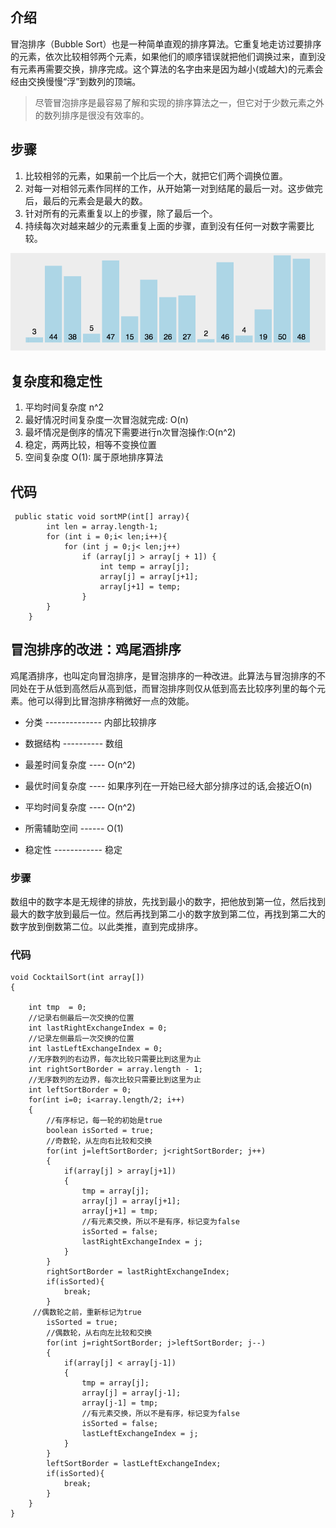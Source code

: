 
## 介绍
冒泡排序（Bubble Sort）也是一种简单直观的排序算法。它重复地走访过要排序的元素，依次比较相邻两个元素，如果他们的顺序错误就把他们调换过来，直到没有元素再需要交换，排序完成。这个算法的名字由来是因为越小(或越大)的元素会经由交换慢慢“浮”到数列的顶端。

> 尽管冒泡排序是最容易了解和实现的排序算法之一，但它对于少数元素之外的数列排序是很没有效率的。

## 步骤
1. 比较相邻的元素，如果前一个比后一个大，就把它们两个调换位置。
2. 对每一对相邻元素作同样的工作，从开始第一对到结尾的最后一对。这步做完后，最后的元素会是最大的数。
3. 针对所有的元素重复以上的步骤，除了最后一个。
4. 持续每次对越来越少的元素重复上面的步骤，直到没有任何一对数字需要比较。

![](https://raw.githubusercontent.com/binbinbin5/myPics/master/imgs/bubbleSort.gif)


## 复杂度和稳定性
1. 平均时间复杂度 n^2 
2. 最好情况时间复杂度一次冒泡就完成: O(n) 
3. 最坏情况是倒序的情况下需要进行n次冒泡操作:O(n^2)
4. 稳定，两两比较，相等不变换位置
5. 空间复杂度 O(1): 属于原地排序算法

## 代码

```
 public static void sortMP(int[] array){
        int len = array.length-1;
        for (int i = 0;i< len;i++){
            for (int j = 0;j< len;j++)
                if (array[j] > array[j + 1]) {
                    int temp = array[j];
                    array[j] = array[j+1];
                    array[j+1] = temp;
                }
        }
    }
```
## 冒泡排序的改进：鸡尾酒排序

鸡尾酒排序，也叫定向冒泡排序，是冒泡排序的一种改进。此算法与冒泡排序的不同处在于从低到高然后从高到低，而冒泡排序则仅从低到高去比较序列里的每个元素。他可以得到比冒泡排序稍微好一点的效能。


- 分类 -------------- 内部比较排序

- 数据结构 ---------- 数组

- 最差时间复杂度 ---- O(n^2)

- 最优时间复杂度 ---- 如果序列在一开始已经大部分排序过的话,会接近O(n)
- 平均时间复杂度 ---- O(n^2)

- 所需辅助空间 ------ O(1)

- 稳定性 ------------ 稳定

### 步骤
数组中的数字本是无规律的排放，先找到最小的数字，把他放到第一位，然后找到最大的数字放到最后一位。然后再找到第二小的数字放到第二位，再找到第二大的数字放到倒数第二位。以此类推，直到完成排序。


### 代码
```
void CocktailSort(int array[])
{

    int tmp  = 0;
    //记录右侧最后一次交换的位置
    int lastRightExchangeIndex = 0;
    //记录左侧最后一次交换的位置
    int lastLeftExchangeIndex = 0;
    //无序数列的右边界，每次比较只需要比到这里为止
    int rightSortBorder = array.length - 1;
    //无序数列的左边界，每次比较只需要比到这里为止
    int leftSortBorder = 0;
    for(int i=0; i<array.length/2; i++)
    {
        //有序标记，每一轮的初始是true
        boolean isSorted = true;
        //奇数轮，从左向右比较和交换
        for(int j=leftSortBorder; j<rightSortBorder; j++)
        {
            if(array[j] > array[j+1])
            {
                tmp = array[j];
                array[j] = array[j+1];
                array[j+1] = tmp;
                //有元素交换，所以不是有序，标记变为false
                isSorted = false;
                lastRightExchangeIndex = j;
            }
        }
        rightSortBorder = lastRightExchangeIndex;
        if(isSorted){
            break;
        }
     //偶数轮之前，重新标记为true
        isSorted = true;
        //偶数轮，从右向左比较和交换
        for(int j=rightSortBorder; j>leftSortBorder; j--)
        {
            if(array[j] < array[j-1])
            {
                tmp = array[j];
                array[j] = array[j-1];
                array[j-1] = tmp;
                //有元素交换，所以不是有序，标记变为false
                isSorted = false;
                lastLeftExchangeIndex = j;
            }
        }
        leftSortBorder = lastLeftExchangeIndex;
        if(isSorted){
            break;
        }
    }
}
```


